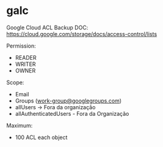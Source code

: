 # galc
Google Cloud ACL Backup
DOC: https://cloud.google.com/storage/docs/access-control/lists



Permission:
- READER
- WRITER
- OWNER

Scope:
- Email
- Groups (work-group@googlegroups.com)
- allUsers -> Fora da organização
- allAuthenticatedUsers - Fora da Organização


Maximum:
- 100 ACL each object



